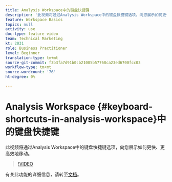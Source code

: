 ```yaml
---
title: Analysis Workspace中的键盘快捷键
description: '此视频将通过Analysis Workspace中的键盘快捷键选项，向您展示如何更快、更高效地移动。 '
feature: Workspace Basics
topics: null
activity: use
doc-type: feature video
team: Technical Marketing
kt: 2031
role: Business Practitioner
level: Beginner
translation-type: tm+mt
source-git-commit: f3b3fa7d91b0cb21005b57768ca23ed6700fcc03
workflow-type: tm+mt
source-wordcount: '76'
ht-degree: 0%

---
```



# Analysis Workspace {#keyboard-shortcuts-in-analysis-workspace}中的键盘快捷键

此视频将通过Analysis Workspace中的键盘快捷键选项，向您展示如何更快、更高效地移动。

>[!VIDEO](https://video.tv.adobe.com/v/23984/?quality=12)

有关此功能的详细信息，请转至[文档](https://marketing.adobe.com/resources/help/en_US/analytics/analysis-workspace/fa_shortcut_keys.html)。
